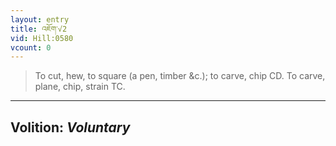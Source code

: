 ```yaml
---
layout: entry
title: འཇོག་√2
vid: Hill:0580
vcount: 0
---
```

> To cut, hew, to square (a pen, timber &c\.); to carve, chip CD\. To carve, plane, chip, strain TC\.

---
Volition: _Voluntary_
---

